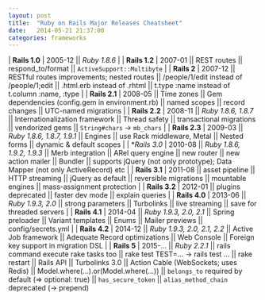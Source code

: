 ```yaml
---
layout: post
title:  "Ruby on Rails Major Releases Cheatsheet"
date:   2014-05-21 21:37:00
categories: frameworks
---
```


| **Rails 1.0**
| 2005-12
||  *Ruby 1.8.6*
|
| **Rails 1.2**
| 2007-01
||  REST routes
||  respond_to/format
||  `ActiveSupport::Multibyte`
|
| **Rails 2**
| 2007-12
||  RESTful routes improvements; nested routes
||    /people/1/edit instead of /people/1;edit
||  .html.erb instead of .rhtml
||  t.type :name instead of t.column :name, :type
|
| **Rails 2.1**
| 2008-05
||  Time zones
||  Gem dependencies (config.gem in environment.rb)
||  named scopes
||  record changes
||  UTC-named migrations
|
| **Rails 2.2**
| 2008-11
||  *Ruby 1.8.6, 1.8.7*
||  Internationalization framework
||  Thread safety
||  transactional migrations
||  vendorized gems
||  `String#chars` -> `mb_chars`
|
| **Rails 2.3**
| 2009-03
||  *Ruby 1.8.6, 1.8.7, 1.9.1*
||  Engines
||  use Rack middleware, Metal
||  Nested forms
||  dynamic & default scopes
|
| **Rails 3.0*
| 2010-08
||  *Ruby 1.8.6, 1.9.2, 1.9.3*
||  Merb integration
||  ARel query engine
||  new router
||  new action mailer
||  Bundler
||  supports jQuery (not only prototype); Data Mapper (not only ActiveRecord) etc
|
| **Rails 3.1**
| 2011-08
||  asset pipeline
||  HTTP streaming
||  jQuery as default
||  reversible migrations
||  mountable engines
||  mass-assignment protection
|
| **Rails 3.2**
| 2012-01
||  plugins deprecated
||  faster dev mode
||  explain queries
|
| **Rails 4.0**
| 2013-06
||  *Ruby 1.9.3, 2.0*
||  strong parameters
||  Turbolinks
||  live streaming
||  save for threaded servers
|
| **Rails 4.1**
| 2014-04
|| *Ruby 1.9.3, 2.0, 2.1*
||  Spring preloader
||  Variant templates
||  Enums
||  Mailer previews
||  config/secrets.yml
|
| **Rails 4.2**
| 2014-12
||  *Ruby 1.9.3, 2.0, 2.1,  2.2*
||  Active Job framework
||  Adequate Record optimizations
||  Web Console
||  Foreign key support in migration DSL
|
| **Rails 5**
| 2015-...
||  *Ruby 2.2.1*
||  rails command execute rake tasks too
||    rake test TEST=... -> rails test ...
||  rake restart
||  Rails API
||  Turbolinks 3.0
||  Action Cable (WebSockets; uses Redis)
||  Model.where(...).or(Model.where(...))
||  `belongs_to` required by default (=> optional: true)
||  `has_secure_token`
||  `alias_method_chain` deprecated (-> prepend)
